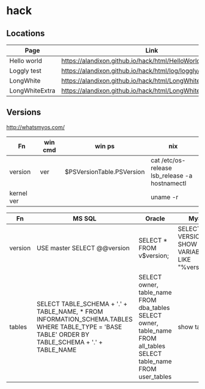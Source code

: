 # hack

## Locations
| Page| Link | Src |  Notes |
| --- |------|-------| -------|
| Hello world| https://alandixon.github.io/hack/html/HelloWorld.html |https://github.com/alandixon/hack/blob/master/html/HelloWorld.html | |
| Loggly test | https://alandixon.github.io/hack/html/log/loggly/logglytest.html | https://github.com/alandixon/hack/blob/master/html/log/loggly/logglytest.html |  |
| LongWhite| https://alandixon.github.io/hack/html/LongWhite.html | https://github.com/alandixon/hack/blob/master/html/LongWhite.html |  |
| LongWhiteExtra| https://alandixon.github.io/hack/html/LongWhiteExtra.html | https://github.com/alandixon/hack/blob/master/html/LongWhiteExtra.html |  |


## Versions
http://whatsmyos.com/

| Fn | win cmd | win ps | nix   |
| ---- |---|-------|-------|
| version    |  ver  | $PSVersionTable.PSVersion | cat /etc/os-release<br>lsb_release -a<br>hostnamectl     |
| kernel ver    |    |         | uname -r       |


| Fn | MS SQL | Oracle | MySql   |
| ---- |---|-------|-------|
| version    |  USE master SELECT @@version  | SELECT * FROM v$version; | SELECT VERSION();<br>SHOW VARIABLES LIKE "%version%";|
|  tables   |  SELECT TABLE_SCHEMA + '.' + TABLE_NAME, * FROM INFORMATION_SCHEMA.TABLES WHERE TABLE_TYPE = 'BASE TABLE' ORDER BY TABLE_SCHEMA + '.' + TABLE_NAME  |  SELECT owner, table_name FROM dba_tables<br>SELECT owner, table_name   FROM all_tables<br>SELECT table_name<br>  FROM user_tables| show tables; |

